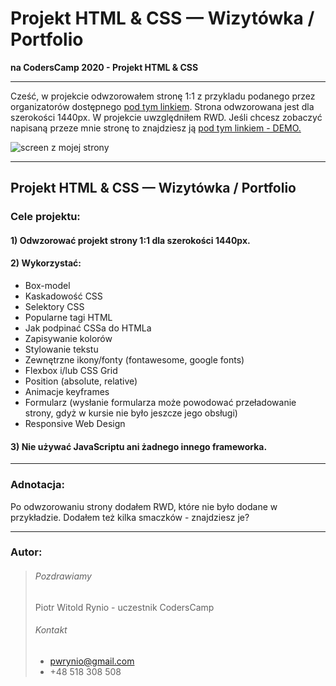 # Projekt HTML & CSS — Wizytówka / Portfolio

**na CodersCamp 2020 - Projekt HTML & CSS** 

---

Cześć, w projekcie odwzorowałem stronę 1:1 z przykladu podanego przez organizatorów dostępnego [pod tym linkiem](https://www.figma.com/file/WHtiMfcNHt4tc7mDamNBYa/CodersCamp2020-Wizytowka?node-id=0%3A1). Strona odwzorowana jest dla szerokości 1440px. W projekcie uwzględniłem RWD.
Jeśli chcesz zobaczyć napisaną przeze mnie stronę to znajdziesz ją [pod tym linkiem - DEMO.](https://piotrwr.github.io/CodersCamp2020.Project.HTML-CSS.BusinessCard/)

![screen z mojej strony](/img/readme/screen.bmp)

---

## Projekt HTML & CSS — Wizytówka / Portfolio
### Cele projektu:

#### 1) Odwzorować projekt strony 1:1 dla szerokości 1440px.
####  2) Wykorzystać:
- Box-model
- Kaskadowość CSS
- Selektory CSS
- Popularne tagi HTML
- Jak podpinać CSSa do HTMLa
- Zapisywanie kolorów
- Stylowanie tekstu
- Zewnętrzne ikony/fonty (fontawesome, google fonts)
- Flexbox i/lub CSS Grid
- Position (absolute, relative)
- Animacje keyframes
- Formularz (wysłanie formularza może powodować przeładowanie strony, gdyż w kursie nie było jeszcze jego obsługi)
- Responsive Web Design

#### 3) Nie używać JavaScriptu ani żadnego innego frameworka.

---
### Adnotacja:
Po odwzorowaniu strony dodałem RWD, które nie było dodane w przykładzie. Dodałem też kilka smaczków - znajdziesz je?

---
### Autor:
> ###### Pozdrawiamy
> Piotr Witold Rynio - uczestnik CodersCamp
>  ###### Kontakt
> - pwrynio@gmail.com
> - +48 518 308 508
